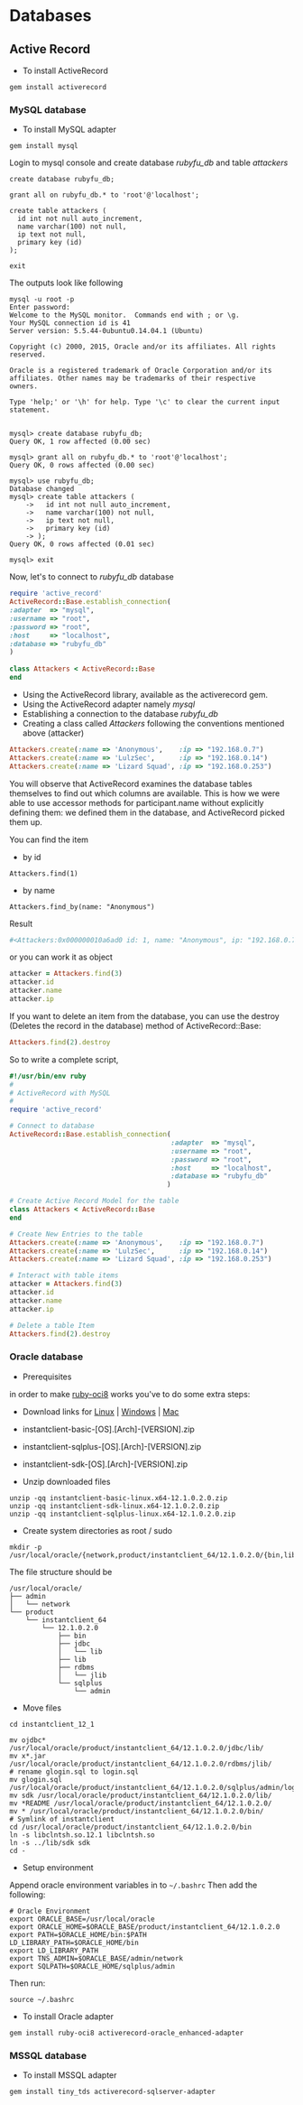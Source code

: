 # Databases



## Active Record
- To install ActiveRecord 
```
gem install activerecord 
```

### MySQL database
- To install MySQL adapter
```
gem install mysql 
```

Login to mysql console and create database *rubyfu_db* and table *attackers*

```
create database rubyfu_db;

grant all on rubyfu_db.* to 'root'@'localhost';

create table attackers (
  id int not null auto_increment,
  name varchar(100) not null, 
  ip text not null,  
  primary key (id)  
);  

exit
```

The outputs look like following 
```
mysql -u root -p
Enter password: 
Welcome to the MySQL monitor.  Commands end with ; or \g.
Your MySQL connection id is 41
Server version: 5.5.44-0ubuntu0.14.04.1 (Ubuntu)

Copyright (c) 2000, 2015, Oracle and/or its affiliates. All rights reserved.

Oracle is a registered trademark of Oracle Corporation and/or its
affiliates. Other names may be trademarks of their respective
owners.

Type 'help;' or '\h' for help. Type '\c' to clear the current input statement.


mysql> create database rubyfu_db;
Query OK, 1 row affected (0.00 sec)

mysql> grant all on rubyfu_db.* to 'root'@'localhost'; 
Query OK, 0 rows affected (0.00 sec)

mysql> use rubyfu_db;
Database changed
mysql> create table attackers (
    ->   id int not null auto_increment,
    ->   name varchar(100) not null, 
    ->   ip text not null,  
    ->   primary key (id)  
    -> );  
Query OK, 0 rows affected (0.01 sec)

mysql> exit
```




Now, let's to connect to *rubyfu_db* database 
```ruby
require 'active_record'  
ActiveRecord::Base.establish_connection(  
:adapter  => "mysql",
:username => "root",
:password => "root",
:host     => "localhost",  
:database => "rubyfu_db"  
)  
  
class Attackers < ActiveRecord::Base  
end  
```
- Using the ActiveRecord library, available as the activerecord gem.
- Using the ActiveRecord adapter namely *mysql*
- Establishing a connection to the database *rubyfu_db*
- Creating a class called *Attackers* following the conventions mentioned above (attacker)

```ruby
Attackers.create(:name => 'Anonymous',    :ip => "192.168.0.7")  
Attackers.create(:name => 'LulzSec',      :ip => "192.168.0.14")  
Attackers.create(:name => 'Lizard Squad', :ip => "192.168.0.253")  
```
You will observe that ActiveRecord examines the database tables themselves to find out which columns are available. This is how we were able to use accessor methods for participant.name without explicitly defining them: we defined them in the database, and ActiveRecord picked them up.

You can find the item 
- by id
```
Attackers.find(1)
```
- by name
```
Attackers.find_by(name: "Anonymous")
```
Result 
```ruby
#<Attackers:0x000000010a6ad0 id: 1, name: "Anonymous", ip: "192.168.0.7">
```

or you can work it as object
```ruby
attacker = Attackers.find(3)
attacker.id
attacker.name
attacker.ip
```


If you want to delete an item from the database, you can use the destroy (Deletes the record in the database) method of ActiveRecord::Base:


```ruby
Attackers.find(2).destroy  
```

So to write a complete script, 
```ruby
#!/usr/bin/env ruby
#
# ActiveRecord with MySQL
#
require 'active_record'  

# Connect to database
ActiveRecord::Base.establish_connection(
                                        :adapter  => "mysql",
                                        :username => "root",
                                        :password => "root",
                                        :host     => "localhost",  
                                        :database => "rubyfu_db"  
                                       )  

# Create Active Record Model for the table 
class Attackers < ActiveRecord::Base  
end

# Create New Entries to the table 
Attackers.create(:name => 'Anonymous',    :ip => "192.168.0.7")  
Attackers.create(:name => 'LulzSec',      :ip => "192.168.0.14")  
Attackers.create(:name => 'Lizard Squad', :ip => "192.168.0.253")

# Interact with table items 
attacker = Attackers.find(3)
attacker.id
attacker.name
attacker.ip

# Delete a table Item
Attackers.find(2).destroy
```


### Oracle database

- Prerequisites

in order to make [ruby-oci8](http://www.rubydoc.info/gems/ruby-oci8/file/docs/install-full-client.md) works you've to do some extra steps: 
- Download links for [Linux](http://www.oracle.com/technetwork/topics/linuxx86-64soft-092277.html) | [Windows](http://www.oracle.com/technetwork/topics/winsoft-085727.html) | [Mac](http://www.oracle.com/technetwork/topics/intel-macsoft-096467.html) 
 - instantclient-basic-[OS].[Arch]-[VERSION].zip
 - instantclient-sqlplus-[OS].[Arch]-[VERSION].zip
 - instantclient-sdk-[OS].[Arch]-[VERSION].zip


- Unzip downloaded files 

```
unzip -qq instantclient-basic-linux.x64-12.1.0.2.0.zip
unzip -qq instantclient-sdk-linux.x64-12.1.0.2.0.zip
unzip -qq instantclient-sqlplus-linux.x64-12.1.0.2.0.zip
```

- Create system directories
as root / sudo 
```
mkdir -p /usr/local/oracle/{network,product/instantclient_64/12.1.0.2.0/{bin,lib,jdbc/lib,rdbms/jlib,sqlplus/admin/}}
```
The file structure should be 
```
/usr/local/oracle/
├── admin
│   └── network
└── product
    └── instantclient_64
        └── 12.1.0.2.0
            ├── bin
            ├── jdbc
            │   └── lib
            ├── lib
            ├── rdbms
            │   └── jlib
            └── sqlplus
                └── admin
```

- Move files 

```
cd instantclient_12_1

mv ojdbc* /usr/local/oracle/product/instantclient_64/12.1.0.2.0/jdbc/lib/
mv x*.jar /usr/local/oracle/product/instantclient_64/12.1.0.2.0/rdbms/jlib/
# rename glogin.sql to login.sql
mv glogin.sql /usr/local/oracle/product/instantclient_64/12.1.0.2.0/sqlplus/admin/login.sql
mv sdk /usr/local/oracle/product/instantclient_64/12.1.0.2.0/lib/
mv *README /usr/local/oracle/product/instantclient_64/12.1.0.2.0/
mv * /usr/local/oracle/product/instantclient_64/12.1.0.2.0/bin/
# Symlink of instantclient
cd /usr/local/oracle/product/instantclient_64/12.1.0.2.0/bin
ln -s libclntsh.so.12.1 libclntsh.so
ln -s ../lib/sdk sdk
cd -
```

- Setup environment 


Append oracle environment variables in to `~/.bashrc` Then add the following:

```
# Oracle Environment 
export ORACLE_BASE=/usr/local/oracle
export ORACLE_HOME=$ORACLE_BASE/product/instantclient_64/12.1.0.2.0
export PATH=$ORACLE_HOME/bin:$PATH
LD_LIBRARY_PATH=$ORACLE_HOME/bin
export LD_LIBRARY_PATH
export TNS_ADMIN=$ORACLE_BASE/admin/network
export SQLPATH=$ORACLE_HOME/sqlplus/admin
```
Then run:
```
source ~/.bashrc
```

- To install Oracle adapter
```
gem install ruby-oci8 activerecord-oracle_enhanced-adapter
```






### MSSQL database


- To install MSSQL adapter

```
gem install tiny_tds activerecord-sqlserver-adapter
```





